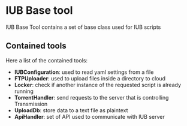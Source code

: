# IUB Base tool
IUB Base Tool contains a set of base class used for IUB scripts

## Contained tools
Here a list of the contained tools:
* **IUBConfiguration**: used to read yaml settings from a file
* **FTPUploader**: used to upload files inside a directory to cloud
* **Locker**: check if another instance of the requested script is already running
* **TorrentHandler**: send requests to the server that is controlling Transmission
* **UploadDb**: store data to a text file as plaintext
* **ApiHandler**: set of API used to communicate with IUB server
